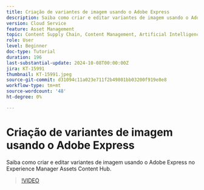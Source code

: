 ```yaml
---
title: Criação de variantes de imagem usando o Adobe Express
description: Saiba como criar e editar variantes de imagem usando o Adobe Express no Experience Manager Assets Content Hub.
version: Cloud Service
feature: Asset Management
topic: Content Supply Chain, Content Management, Artificial Intelligence
role: User
level: Beginner
doc-type: Tutorial
duration: 196
last-substantial-update: 2024-10-08T00:00:00Z
jira: KT-15991
thumbnail: KT-15991.jpeg
source-git-commit: d31094c11a023e711f2b49801bb03200f919e8e8
workflow-type: tm+mt
source-wordcount: '48'
ht-degree: 0%

---
```



# Criação de variantes de imagem usando o Adobe Express

Saiba como criar e editar variantes de imagem usando o Adobe Express no Experience Manager Assets Content Hub.

>[!VIDEO](https://video.tv.adobe.com/v/3435003/?learn=on)
